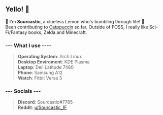 ## Yello! 👋

🍋  I'm **Sourcastic**, a clueless Lemon who's bumbling through life! 🍋   
Been contributing to [Catppuccin](https://github.com/catppuccin/catppuccin) so far. Outside of FOSS, I really like Sci-Fi/Fantasy books, Zelda and Minecraft.   
  
### --- What I use ----
>**Operating System**: Arch Linux   
>**Desktop Enviroment**: KDE Plasma   
>**Laptop**: Dell Latitude 7480  
>**Phone**: Samsung A12  
>**Watch**: Fitbit Versa 3

### --- Socials ---   
>**Discord**: Sourcastic#7785  
**Reddit**: [u/Sourcastic_IF](https://www.reddit.com/user/Sourcastic_IF/)


<!--
Here are some ideas to get you started:

- 🔭 I’m currently working on ...
- 🌱 I’m currently learning ...
- 👯 I’m looking to collaborate on ...
- 🤔 I’m looking for help with ...
- 💬 Ask me about ...
- 📫 How to reach me: ...
- 😄 Pronouns: ...
- ⚡ Fun fact: ...
-->
